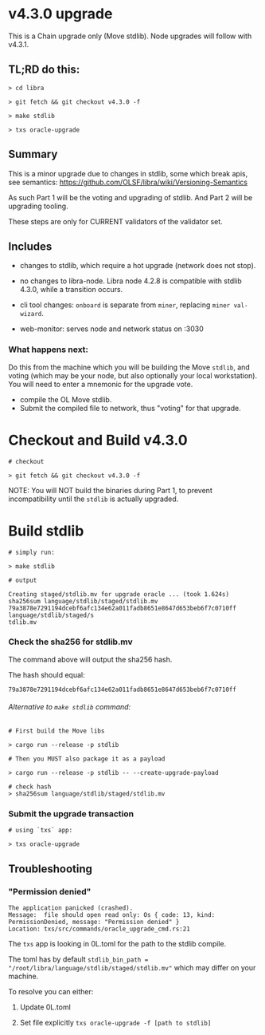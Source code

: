 # v4.3.0 upgrade

This is a Chain upgrade only (Move stdlib). Node upgrades will follow with v4.3.1.

## TL;RD do this:
```
> cd libra

> git fetch && git checkout v4.3.0 -f

> make stdlib

> txs oracle-upgrade
```

## Summary
This is a minor upgrade due to changes in stdlib, some which break apis, see semantics: https://github.com/OLSF/libra/wiki/Versioning-Semantics

As such Part 1 will be the voting and upgrading of stdlib. And Part 2 will be upgrading tooling.

These steps are only for CURRENT validators of the validator set.

## Includes

* changes to stdlib, which require a hot upgrade (network does not stop).

* no changes to libra-node. Libra node 4.2.8 is compatible with stdlib 4.3.0, while a transition occurs.

* cli tool changes: `onboard` is separate from `miner`, replacing `miner val-wizard`.

* web-monitor: serves node and network status on :3030


### What happens next:

Do this from the machine which you will be building the Move `stdlib`, and voting (which may be your node, but also optionally your local workstation). You will need to enter a mnemonic for the upgrade vote.

- compile the OL Move stdlib.
- Submit the compiled file to network, thus "voting" for that upgrade.

# Checkout and Build v4.3.0

```
# checkout

> git fetch && git checkout v4.3.0 -f

```

NOTE: You will NOT build the binaries during Part 1, to prevent incompatibility until the `stdlib` is actually upgraded.

# Build stdlib

```
# simply run:

> make stdlib

# output

Creating staged/stdlib.mv for upgrade oracle ... (took 1.624s)
sha256sum language/stdlib/staged/stdlib.mv
79a3878e7291194dcebf6afc134e62a011fadb8651e8647d653beb6f7c0710ff  language/stdlib/staged/s
tdlib.mv
```

### Check the sha256 for stdlib.mv

The command above will output the sha256 hash.

The hash should equal:

`79a3878e7291194dcebf6afc134e62a011fadb8651e8647d653beb6f7c0710ff`


###### Alternative to `make stdlib` command:


```
# First build the Move libs

> cargo run --release -p stdlib

# Then you MUST also package it as a payload

> cargo run --release -p stdlib -- --create-upgrade-payload

# check hash
> sha256sum language/stdlib/staged/stdlib.mv
```

### Submit the upgrade transaction

```
# using `txs` app:

> txs oracle-upgrade

```

## Troubleshooting

### "Permission denied"

```
The application panicked (crashed).
Message:  file should open read only: Os { code: 13, kind: PermissionDenied, message: "Permission denied" }
Location: txs/src/commands/oracle_upgrade_cmd.rs:21
```

The `txs` app is looking in 0L.toml for the path to the stdlib compile.

The toml has by default `stdlib_bin_path = "/root/libra/language/stdlib/staged/stdlib.mv"` which may differ on your machine.

To resolve you can either: 

1) Update 0L.toml

2) Set file explicitly `txs oracle-upgrade -f [path to stdlib]`